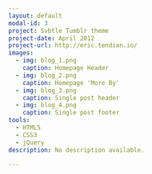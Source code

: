 ```yaml
---
layout: default
modal-id: 3
project: Svbtle Tumblr theme
project-date: April 2012
project-url: http://eric.tendian.io/
images:
  - img: blog_1.png
    caption: Homepage Header
  - img: blog_2.png
    caption: Homepage 'More By'
  - img: blog_3.png
    caption: Single post header
  - img: blog_4.png
    caption: Single post footer
tools:
  - HTML5
  - CSS3
  - jQuery
description: No description available.

---
```

